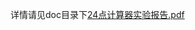 详情请见doc目录下[24点计算器实验报告.pdf](https://github.com/2763981847/24PointsCalculator/blob/master/doc/24点计算器实验报告.pdf)

